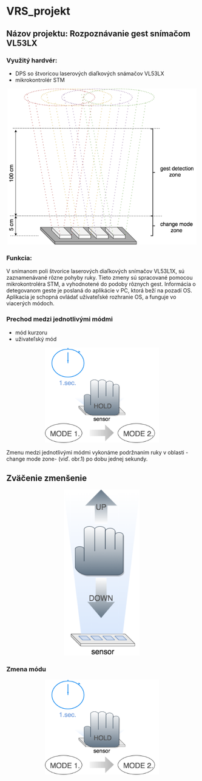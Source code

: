# VRS_projekt

## Názov projektu: Rozpoznávanie gest snímačom VL53LX
### Využitý hardvér:
- DPS so štvoricou laserových diaľkových snámačov VL53LX 
- mikrokontrolér STM

<p align="center">
    <img src="https://github.com/Patrik-654123/VRS_projekt/blob/master/images/sensor.png" width="500" title="sensor scheme">
</p>

### Funkcia:
V snímanom poli štvorice laserových diaľkových snímačov VL53L1X, sú zaznamenávané rôzne pohyby ruky. Tieto zmeny sú spracované pomocou mikrokontroléra STM, a vyhodnotené do podoby rôznych gest. Informácia o detegovanom geste je poslaná do aplikácie v PC, ktorá beží na pozadí OS. Aplikacia je schopná ovládať užívateľské rozhranie OS, a funguje vo viacerých módoch.

### Prechod medzi jednotlivými módmi
- mód kurzoru
- uživateľský mód
<p align="center">
   <img src="https://github.com/Patrik-654123/VRS_projekt/blob/master/images/mode.png" width="300" title="Change mode">
</p>
Zmenu medzi jednotlivými módmi vykonáme podržnaním ruky v oblasti -change mode zone- (viď. obr.1) po dobu jednej sekundy.  

## Zväčenie zmenšenie
<p align="center">
    <img src="https://github.com/Patrik-654123/VRS_projekt/blob/master/images/up-down.png" width="200" title="scale-unscale">
</p>

### Zmena módu
<p align="center">
    <img src="https://github.com/Patrik-654123/VRS_projekt/blob/master/images/mode.png" width="300" title="Change mode">
</p>


